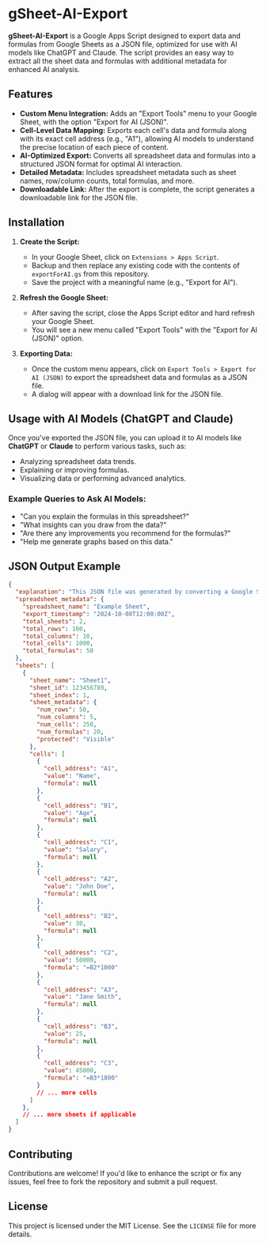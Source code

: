 # gSheet-AI-Export

**gSheet-AI-Export** is a Google Apps Script designed to export data and formulas from Google Sheets as a JSON file, optimized for use with AI models like ChatGPT and Claude. The script provides an easy way to extract all the sheet data and formulas with additional metadata for enhanced AI analysis.

## Features

- **Custom Menu Integration:** Adds an "Export Tools" menu to your Google Sheet, with the option "Export for AI (JSON)".
- **Cell-Level Data Mapping:** Exports each cell's data and formula along with its exact cell address (e.g., "A1"), allowing AI models to understand the precise location of each piece of content.
- **AI-Optimized Export:** Converts all spreadsheet data and formulas into a structured JSON format for optimal AI interaction.
- **Detailed Metadata:** Includes spreadsheet metadata such as sheet names, row/column counts, total formulas, and more.
- **Downloadable Link:** After the export is complete, the script generates a downloadable link for the JSON file.

## Installation

1. **Create the Script:**
    - In your Google Sheet, click on `Extensions > Apps Script`.
    - Backup and then replace any existing code with the contents of `exportForAI.gs` from this repository.
    - Save the project with a meaningful name (e.g., "Export for AI").

2. **Refresh the Google Sheet:**
    - After saving the script, close the Apps Script editor and hard refresh your Google Sheet.
    - You will see a new menu called "Export Tools" with the "Export for AI (JSON)" option.

3. **Exporting Data:**
    - Once the custom menu appears, click on `Export Tools > Export for AI (JSON)` to export the spreadsheet data and formulas as a JSON file.
    - A dialog will appear with a download link for the JSON file.

## Usage with AI Models (ChatGPT and Claude)

Once you've exported the JSON file, you can upload it to AI models like **ChatGPT** or **Claude** to perform various tasks, such as:

- Analyzing spreadsheet data trends.
- Explaining or improving formulas.
- Visualizing data or performing advanced analytics.

### Example Queries to Ask AI Models:

- "Can you explain the formulas in this spreadsheet?"
- "What insights can you draw from the data?"
- "Are there any improvements you recommend for the formulas?"
- "Help me generate graphs based on this data."

## JSON Output Example

```json
{
  "explanation": "This JSON file was generated by converting a Google Sheet. It contains all data and formulas from the spreadsheet, along with comprehensive metadata, optimized for AI analysis.",
  "spreadsheet_metadata": {
    "spreadsheet_name": "Example Sheet",
    "export_timestamp": "2024-10-08T12:00:00Z",
    "total_sheets": 2,
    "total_rows": 100,
    "total_columns": 10,
    "total_cells": 1000,
    "total_formulas": 50
  },
  "sheets": [
    {
      "sheet_name": "Sheet1",
      "sheet_id": 123456789,
      "sheet_index": 1,
      "sheet_metadata": {
        "num_rows": 50,
        "num_columns": 5,
        "num_cells": 250,
        "num_formulas": 20,
        "protected": "Visible"
      },
      "cells": [
        {
          "cell_address": "A1",
          "value": "Name",
          "formula": null
        },
        {
          "cell_address": "B1",
          "value": "Age",
          "formula": null
        },
        {
          "cell_address": "C1",
          "value": "Salary",
          "formula": null
        },
        {
          "cell_address": "A2",
          "value": "John Doe",
          "formula": null
        },
        {
          "cell_address": "B2",
          "value": 30,
          "formula": null
        },
        {
          "cell_address": "C2",
          "value": 50000,
          "formula": "=B2*1000"
        },
        {
          "cell_address": "A3",
          "value": "Jane Smith",
          "formula": null
        },
        {
          "cell_address": "B3",
          "value": 25,
          "formula": null
        },
        {
          "cell_address": "C3",
          "value": 45000,
          "formula": "=B3*1800"
        }
        // ... more cells
      ]
    },
    // ... more sheets if applicable
  ]
}
```

## Contributing

Contributions are welcome! If you'd like to enhance the script or fix any issues, feel free to fork the repository and submit a pull request.

## License

This project is licensed under the MIT License. See the `LICENSE` file for more details.
